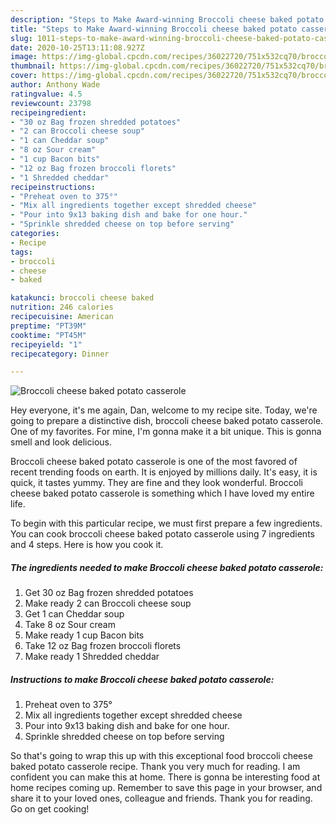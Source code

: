 ```yaml
---
description: "Steps to Make Award-winning Broccoli cheese baked potato casserole"
title: "Steps to Make Award-winning Broccoli cheese baked potato casserole"
slug: 1011-steps-to-make-award-winning-broccoli-cheese-baked-potato-casserole
date: 2020-10-25T13:11:08.927Z
image: https://img-global.cpcdn.com/recipes/36022720/751x532cq70/broccoli-cheese-baked-potato-casserole-recipe-main-photo.jpg
thumbnail: https://img-global.cpcdn.com/recipes/36022720/751x532cq70/broccoli-cheese-baked-potato-casserole-recipe-main-photo.jpg
cover: https://img-global.cpcdn.com/recipes/36022720/751x532cq70/broccoli-cheese-baked-potato-casserole-recipe-main-photo.jpg
author: Anthony Wade
ratingvalue: 4.5
reviewcount: 23798
recipeingredient:
- "30 oz Bag frozen shredded potatoes"
- "2 can Broccoli cheese soup"
- "1 can Cheddar soup"
- "8 oz Sour cream"
- "1 cup Bacon bits"
- "12 oz Bag frozen broccoli florets"
- "1 Shredded cheddar"
recipeinstructions:
- "Preheat oven to 375°"
- "Mix all ingredients together except shredded cheese"
- "Pour into 9x13 baking dish and bake for one hour."
- "Sprinkle shredded cheese on top before serving"
categories:
- Recipe
tags:
- broccoli
- cheese
- baked

katakunci: broccoli cheese baked 
nutrition: 246 calories
recipecuisine: American
preptime: "PT39M"
cooktime: "PT45M"
recipeyield: "1"
recipecategory: Dinner

---
```



![Broccoli cheese baked potato casserole](https://img-global.cpcdn.com/recipes/36022720/751x532cq70/broccoli-cheese-baked-potato-casserole-recipe-main-photo.jpg)

Hey everyone, it's me again, Dan, welcome to my recipe site. Today, we're going to prepare a distinctive dish, broccoli cheese baked potato casserole. One of my favorites. For mine, I'm gonna make it a bit unique. This is gonna smell and look delicious.

Broccoli cheese baked potato casserole is one of the most favored of recent trending foods on earth. It is enjoyed by millions daily. It's easy, it is quick, it tastes yummy. They are fine and they look wonderful. Broccoli cheese baked potato casserole is something which I have loved my entire life.




To begin with this particular recipe, we must first prepare a few ingredients. You can cook broccoli cheese baked potato casserole using 7 ingredients and 4 steps. Here is how you cook it.

<!--inarticleads1-->

##### The ingredients needed to make Broccoli cheese baked potato casserole:

1. Get 30 oz Bag frozen shredded potatoes
1. Make ready 2 can Broccoli cheese soup
1. Get 1 can Cheddar soup
1. Take 8 oz Sour cream
1. Make ready 1 cup Bacon bits
1. Take 12 oz Bag frozen broccoli florets
1. Make ready 1 Shredded cheddar




<!--inarticleads2-->

##### Instructions to make Broccoli cheese baked potato casserole:

1. Preheat oven to 375°
1. Mix all ingredients together except shredded cheese
1. Pour into 9x13 baking dish and bake for one hour.
1. Sprinkle shredded cheese on top before serving




So that's going to wrap this up with this exceptional food broccoli cheese baked potato casserole recipe. Thank you very much for reading. I am confident you can make this at home. There is gonna be interesting food at home recipes coming up. Remember to save this page in your browser, and share it to your loved ones, colleague and friends. Thank you for reading. Go on get cooking!
